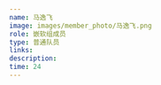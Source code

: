 ```yaml
---
name: 马逸飞
image: images/member_photo/马逸飞.png
role: 嵌软组成员
type: 普通队员
links:
description:
time: 24
---
```

